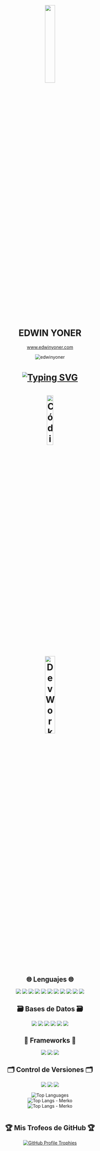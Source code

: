 <p align = "center">
  <img src = "https://media.giphy.com/media/jpVnC65DmYeyRL4LHS/giphy.gif" width = "25%">
</p>

<h1 align="center">EDWIN YONER</h1>
<p align="center">
  <a href="https://www.edwinyoner.com" align="center">www.edwinyoner.com</a>
  <p align="center"> <img src="https://komarev.com/ghpvc/?username=edwin-yoner&label=Profile%20views&color=0e75b6&style=flat" alt="edwinyoner" /> </p>
</p>

<h1 align="center">
  <a href="https://git.io/typing-svg">
    <img src="https://readme-typing-svg.herokuapp.com?font=Fira+Code&pause=1000&color=2196F3&center=true&width=600&lines=Hola+👋+Soy+Edwin+Yoner;Desarrollador+Full+Stack+Junior+🚀;Transformando+ideas+en+código+💻;Aprendiendo+y+creciendo+cada+día+📈;Construyendo+soluciones+innovadoras+🌐" alt="Typing SVG">
  </a>
</h1>

<!--  -->
<h1 align="center">
  <img src="https://media.giphy.com/media/26uf9P99NV1pZQKm0/giphy.gif" width="20%" alt="Código en Progreso">
</h1>
<h1 align="center">
  <img src="https://media.giphy.com/media/1BgY6jD9lXj1y/giphy.gif" width="25%" alt="Dev Work">
</h1>


<!--  -->

<h2 align="center">🌐 Lenguajes 🌐</h2>

<p align="center">
    <!-- Lenguajes de Descripción -->
    <img src="https://img.shields.io/badge/VHDL-666666?style=for-the-badge&logo=xilinx&logoColor=white">
    <!-- Lenguajes de Programación -->
    <img src="https://img.shields.io/badge/C-00599C?style=for-the-badge&logo=c&logoColor=white">
    <img src="https://img.shields.io/badge/C%2B%2B-00599C?style=for-the-badge&logo=c%2B%2B&logoColor=white">
    <img src="https://img.shields.io/badge/Java-ED8B00?style=for-the-badge&logo=openjdk&logoColor=white">
    <img src="https://img.shields.io/badge/Go-00ADD8?style=for-the-badge&logo=go&logoColor=white">
    <img src="https://img.shields.io/badge/Python-3776AB?style=for-the-badge&logo=python&logoColor=white">
    <img src="https://img.shields.io/badge/PHP-777BB4?style=for-the-badge&logo=php&logoColor=white">
    <img src="https://img.shields.io/badge/JavaScript-F7DF1E?style=for-the-badge&logo=javascript&logoColor=black">
    <img src="https://img.shields.io/badge/TypeScript-007ACC?style=for-the-badge&logo=typescript&logoColor=white">
    <img src="https://img.shields.io/badge/HTML5-E34F26?style=for-the-badge&logo=html5&logoColor=white">
    <img src="https://img.shields.io/badge/CSS3-1572B6?style=for-the-badge&logo=css3&logoColor=white">
</p>

<h2 align="center">🗃️ Bases de Datos 🗃️</h2>
<p align="center">
  <!-- Bases de Datos -->
    <img src="https://img.shields.io/badge/SQLite-07405E?style=for-the-badge&logo=sqlite&logoColor=white">
    <img src="https://img.shields.io/badge/MySQL-005C84?style=for-the-badge&logo=mysql&logoColor=white">
    <img src="https://img.shields.io/badge/Microsoft_SQL_Server-CC2927?style=for-the-badge&logo=microsoft-sql-server&logoColor=white">
    <img src="https://img.shields.io/badge/Oracle-F80000?style=for-the-badge&logo=oracle&logoColor=white">
    <img src="https://img.shields.io/badge/PostgreSQL-316192?style=for-the-badge&logo=postgresql&logoColor=white">
    <img src="https://img.shields.io/badge/MongoDB-4EA94B?style=for-the-badge&logo=mongodb&logoColor=white">
</p>

<h2 align="center">🚀 Frameworks 🚀</h2>
<p align="center">
  <!-- Frameworks -->
    <img src="https://img.shields.io/badge/Laravel-FF2D20?style=for-the-badge&logo=laravel&logoColor=white">
    <img src="https://img.shields.io/badge/Angular-DD0031?style=for-the-badge&logo=angular&logoColor=white">
    <img src="https://img.shields.io/badge/Spring_Boot-6DB33F?style=for-the-badge&logo=spring-boot&logoColor=white">
</p>

<h2 align="center">🗂️ Control de Versiones 🗂️</h2>
<p align="center">
    <!-- Control de Versiones -->
    <img src="https://img.shields.io/badge/Git-F05032?style=for-the-badge&logo=git&logoColor=white">
    <img src="https://img.shields.io/badge/GitHub-100000?style=for-the-badge&logo=github&logoColor=white">
    <img src="https://img.shields.io/badge/GitLab-330F63?style=for-the-badge&logo=gitlab&logoColor=white">
</p>


<div align="center">
  <img src="https://github-readme-stats.vercel.app/api/top-langs/?username=edwinyoner&theme=monokai&layout=compact&hide_border=true&langs_count=8&card_width=445" alt="Top Languages" />
</div>

<div align="center">
<div align="center">
  <!-- Tema Merko -->
  <img src="https://github-readme-stats.vercel.app/api/top-langs/?username=edwinyoner&langs_count=20&theme=merko" alt="Top Langs - Merko" />
</div>

<div align="center">
  <!-- Tema Merko -->
  <img src="https://github-readme-stats.vercel.app/api/top-langs/?username=edwinyoner&layout=pie&theme=merko" alt="Top Langs - Merko" />
</div>
<br>
</div>

<div align="center">  
  
## 🏆 Mis Trofeos de GitHub 🏆

  <a href="https://github.com/ryo-ma/github-profile-trophy">
    <img src="https://github-profile-trophy.vercel.app/?username=edwinyoner&theme=monokai&column=4" 
         alt="GitHub Profile Trophies" />
  </a>
</div>
